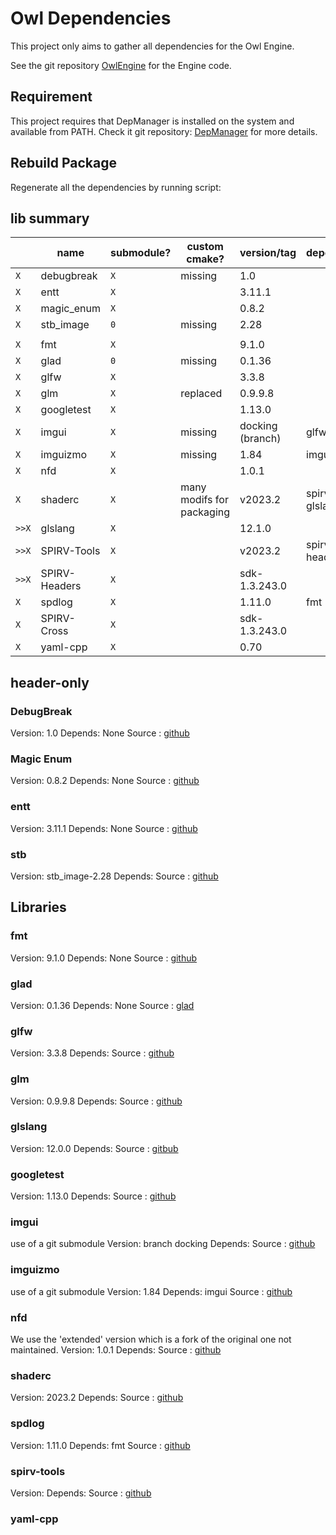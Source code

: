 # Owl Dependencies

This project only aims to gather all dependencies for the Owl Engine.

See the git repository [OwlEngine](https://github.com/Silmaen/Owl) for the Engine code.

## Requirement

This project requires that DepManager is installed on the system and available
from PATH. Check it git repository: [DepManager](https://github.com/Silmaen/DepManager)
for more details.

## Rebuild Package

Regenerate all the dependencies by running script:

## lib summary

|       | name          | submodule? | custom cmake?             | version/tag      | dependency           | link                                                        |
|-------|---------------|------------|---------------------------|------------------|----------------------|-------------------------------------------------------------|
| `X`   | debugbreak    | `X`        | missing                   | 1.0              |                      | [github](https://github.com/scottt/debugbreak)              |
| `X`   | entt          | `X`        |                           | 3.11.1           |                      | [github](https://github.com/skypjack/entt)                  |
| `X`   | magic_enum    | `X`        |                           | 0.8.2            |                      | [github](https://github.com/Neargye/magic_enum)             |
| `X`   | stb_image     | `0`        | missing                   | 2.28             |                      | [github](https://github.com/nothings/stb)                   |
|       |               |            |                           |                  |                      |                                                             |
| `X`   | fmt           | `X`        |                           | 9.1.0            |                      | [github](https://github.com/fmtlib/fmt)                     |
| `X`   | glad          | `0`        | missing                   | 0.1.36           |                      | [glad](https://glad.dav1d.de/)                              |
| `X`   | glfw          | `X`        |                           | 3.3.8            |                      | [github](https://github.com/glfw/glfw)                      |
| `X`   | glm           | `X`        | replaced                  | 0.9.9.8          |                      | [github](https://github.com/g-truc/glm)                     |
| `X`   | googletest    | `X`        |                           | 1.13.0           |                      | [github](https://github.com/google/googletest)              |
| `X`   | imgui         | `X`        | missing                   | docking (branch) | glfw                 | [github](https://github.com/ocornut/imgui)                  |
| `X`   | imguizmo      | `X`        | missing                   | 1.84             | imgui                | [github](https://github.com/CedricGuillemet/ImGuizmo)       |
| `X`   | nfd           | `X`        |                           | 1.0.1            |                      | [github](https://github.com/btzy/nativefiledialog-extended) |
| `X`   | shaderc       | `X`        | many modifs for packaging | v2023.2          | spirv-tools, glslang | [github](https://github.com/google/shaderc/)                |
| `>>X` | glslang       | `X`        |                           | 12.1.0           |                      | [github](https://github.com/KhronosGroup/glslang)           |
| `>>X` | SPIRV-Tools   | `X`        |                           | v2023.2          | spirv-headers        | [github](https://github.com/KhronosGroup/SPIRV-Tools)       |
| `>>X` | SPIRV-Headers | `X`        |                           | sdk-1.3.243.0    |                      | [github](https://github.com/KhronosGroup/SPIRV-Headers)     |
| `X`   | spdlog        | `X`        |                           | 1.11.0           | fmt                  | [github](https://github.com/gabime/spdlog)                  |
| `X`   | SPIRV-Cross   | `X`        |                           | sdk-1.3.243.0    |                      | [github](https://github.com/KhronosGroup/SPIRV-Cross)       |
| `X`   | yaml-cpp      | `X`        |                           | 0.70             |                      | [github](https://github.com/jbeder/yaml-cpp)                |

## header-only

### DebugBreak

Version: 1.0
Depends: None
Source : [github](https://github.com/scottt/debugbreak)

### Magic Enum

Version: 0.8.2
Depends: None
Source : [github](https://github.com/Neargye/magic_enum)

### entt

Version: 3.11.1
Depends: None
Source : [github](https://github.com/skypjack/entt)

### stb

Version: stb_image-2.28
Depends:
Source : [github](https://github.com/nothings/stb)

## Libraries

### fmt

Version: 9.1.0
Depends: None
Source : [github](https://github.com/fmtlib/fmt)

### glad

Version: 0.1.36
Depends: None
Source : [glad](https://glad.dav1d.de/)

### glfw

Version: 3.3.8
Depends:
Source : [github](https://github.com/glfw/glfw)

### glm

Version: 0.9.9.8
Depends:
Source : [github](https://github.com/g-truc/glm)

### glslang

Version: 12.0.0
Depends:
Source : [gitbub](https://github.com/KhronosGroup/glslang)

### googletest

Version: 1.13.0
Depends:
Source : [github](https://github.com/google/googletest)

### imgui

use of a git submodule
Version: branch docking
Depends:
Source : [github](https://github.com/ocornut/imgui)

### imguizmo

use of a git submodule
Version: 1.84
Depends: imgui
Source : [github](https://github.com/CedricGuillemet/ImGuizmo)

### nfd

We use the 'extended' version which is a fork of the original one not maintained. 
Version: 1.0.1
Depends:
Source : [github](https://github.com/btzy/nativefiledialog-extended)

### shaderc

Version: 2023.2
Depends:
Source : [github](https://github.com/google/shaderc/)

### spdlog

Version: 1.11.0
Depends: fmt
Source : [github](https://github.com/gabime/spdlog)

### spirv-tools

Version:
Depends:
Source : [github](https://github.com/KhronosGroup/SPIRV-Tools)

### yaml-cpp


